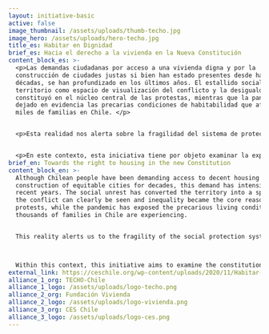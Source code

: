```yaml
---
layout: initiative-basic
active: false
image_thumbnail: /assets/uploads/thumb-techo.jpg
image_hero: /assets/uploads/hero-techo.jpg
title_es: Habitar en Dignidad
brief_es: Hacia el derecho a la vivienda en la Nueva Constitución
content_block_es: >-
  <p>Las demandas ciudadanas por acceso a una vivienda digna y por la
  construcción de ciudades justas si bien han estado presentes desde hace
  décadas, se han profundizado en los últimos años. El estallido social tuvo al
  territorio como espacio de visualización del conflicto y la desigualdad se
  constituyó en el núcleo central de las protestas, mientras que la pandemia ha
  dejado en evidencia las precarias condiciones de habitabilidad que afectan a
  miles de familias en Chile. </p>


  <p>Esta realidad nos alerta sobre la fragilidad del sistema de protección social y resignifica el rol de la vivienda como un derecho social que permite resguardar otros derechoso la salud, el empleo y el medio ambiente, entre muchos otros.</p>


  <p>En este contexto, esta iniciativa tiene por objeto examinar la experiencia constitucional en materia de vivienda y ciudad a partir de los principales desafíos urbano-habitacionales del país, la voz y mirada de las comunidades locales, los estándares internacionales de derechos humanos y la revisión comparada de otras constituciones a nivel mundial, para proponer las bases normativas de la vivienda desde una perspectiva de derechos humanos, de cara a la discusión constituyente.</p>
brief_en: Towards the right to housing in the new Constitution
content_block_en: >-
  Although Chilean people have been demanding access to decent housing and the
  construction of equitable cities for decades, this demand has intensified in
  recent years. The social unrest has converted the territory into a space where
  the conflict can clearly be seen and inequality became the core reason for the
  protests, while the pandemic has exposed the precarious living conditions that
  thousands of families in Chile are experiencing. 


  This reality alerts us to the fragility of the social protection system and redefines the role of housing as a social right that allows other rights, such as health, employment and healthy environment, to be protected.



  Within this context, this initiative aims to examine the constitutional experience regarding housing and cities based on the country’s main urban housing challenges, the voice and perspective of local communities, international human rights standards, and a comparative review of other constitutions worldwide. This will enable the proposal of the foundations for housing policies from a human rights perspective, with a view to a constituent discussion.
external_link: https://ceschile.org/wp-content/uploads/2020/11/Habitar-en-dignidad.pdf
alliance_1_org: TECHO-Chile
alliance_1_logo: /assets/uploads/logo-techo.png
alliance_2_org: Fundación Vivienda
alliance_2_logo: /assets/uploads/logo-vivienda.png
alliance_3_org: CES Chile
alliance_3_logo: /assets/uploads/logo-ces.png
---
```

